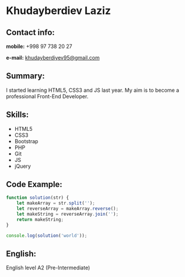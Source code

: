 # Khudayberdiev Laziz

## Contact info:
**mobile:** +998 97 738 20 27

**e-mail:** <khudayberdiyev95@gmail.com>

## Summary:
I started learning HTML5, CSS3 and JS last year. My aim is to become a professional Front-End Developer.

## Skills:
* HTML5
* CSS3
* Bootstrap
* PHP
* Git
* JS
* jQuery

## Code Example:

``` javascript
function solution(str) {
    let makeArray = str.split('');
    let reverseArray = makeArray.reverse();
    let makeString = reverseArray.join('');
    return makeString;
}

console.log(solution('world'));
```

## English:
English level A2 (Pre-Intermediate)
